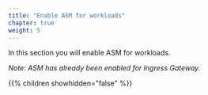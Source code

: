 ```yaml
---
title: "Enable ASM for workloads"
chapter: true
weight: 5
---
```

In this section you will enable ASM for workloads.

_Note: ASM has already been enabled for Ingress Gateway._

{{% children showhidden="false" %}}